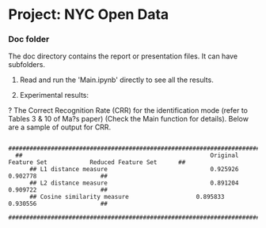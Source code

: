 # Project: NYC Open Data
### Doc folder

The doc directory contains the report or presentation files. It can have subfolders.  


1. Read and run the 'Main.ipynb' directly to see all the results.

2. Experimental results:

? The Correct Recognition Rate (CRR) for the identification mode (refer to Tables 3 & 10 of Ma?s paper) (Check the Main function for details). Below are a sample of output for CRR.

          ########################################################################
	  ##                                                     Original Feature Set	         Reduced Feature Set      ##
          ## L1 distance measure	                         0.925926	                        0.902778                  ##
          ## L2 distance measure	                         0.891204	                        0.909722                  ##
          ## Cosine similarity measure	                 0.895833	                        0.930556                  ##
          ########################################################################

